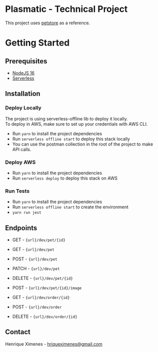 # Plasmatic - Technical Project

This project uses [petstore](https://petstore.swagger.io/) as a reference.

# Getting Started

## Prerequisites

- [NodeJS 16](https://nodejs.org/en/)
- [Serverless](https://www.serverless.com/)

## Installation

### Deploy Locally
The project is using serverless-offline lib to deploy it locally.\
To deploy in AWS, make sure to set up your credentials with AWS CLI.

- Run `yarn` to install the project dependencies
- Run `serverless offline start` to deploy this stack locally
- You can use the postman collection in the root of the project to make API calls.

### Deploy AWS

- Run `yarn` to install the project dependencies
- Run `serverless deploy` to deploy this stack on AWS

### Run Tests

- Run `yarn` to install the project dependencies
- Run `serverless offline start` to create the environment
- `yarn run jest`

## Endpoints
 - GET - `{url}/dev/pet/{id}`
 - GET - `{url}/dev/pet`
 - POST - `{url}/dev/pet`
 - PATCH - `{url}/dev/pet`
 - DELETE - `{url}/dev/pet/{id}`
 - POST - `{url}/dev/pet/{id}/image`

 - GET - `{url}/dev/order/{id}`
 - POST - `{url}/dev/order`
 - DELETE - `{url}/dev/order/{id}`


## Contact

Henrique Ximenes - hriqueximenes@gmail.com
